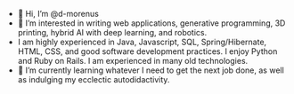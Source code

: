 - 👋 Hi, I’m @d-morenus
- 👀 I’m interested in writing web applications, generative programming, 3D printing, hybrid AI with deep learning, and robotics.
- I am highly experienced in Java, Javascript, SQL, Spring/Hibernate, HTML, CSS, and good software development practices. I enjoy Python and Ruby on Rails. I am experienced in many old technologies.
- 🌱 I’m currently learning whatever I need to get the next job done, as well as indulging my ecclectic autodidactivity.
<!-- - 💞️ I’m looking to collaborate on ...
- 📫 How to reach me ... -->

<!---
d-morenus/d-morenus is a ✨ special ✨ repository because its `README.md` (this file) appears on your GitHub profile.
You can click the Preview link to take a look at your changes.
--->

